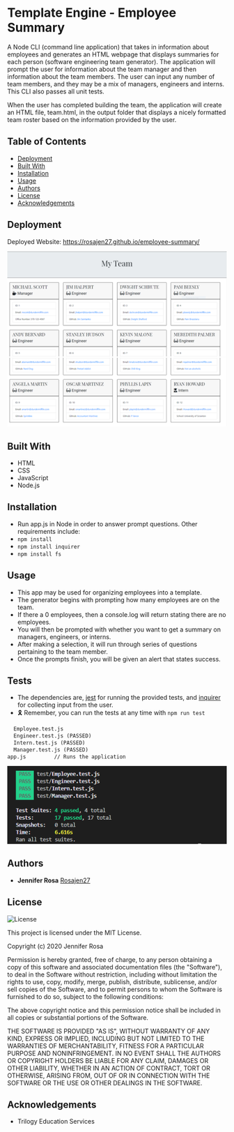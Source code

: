 # Template Engine - Employee Summary

A Node CLI (command line application) that takes in information about employees and generates an HTML webpage that displays summaries for each person (software engineering team generator). The application will prompt the user for information about the team manager and then information about the team members. The user can input any number of team members, and they may be a mix of managers, engineers and interns. This CLI also passes all unit tests. 

When the user has completed building the team, the application will create an HTML file, team.html, in the output folder that displays a nicely formatted team roster based on the information provided by the user. 


## Table of Contents
* [Deployment](#deployment)
* [Built With](#built-with)
* [Installation](#installation)
* [Usage](#usage)
* [Authors](#authors)
* [License](#license)
* [Acknowledgements](#acknowledgement)


## Deployment

Deployed Website: https://rosajen27.github.io/employee-summary/


![Employee Summary 1](./Assets/10-OOP-homework-demo-1.png)
![Employee Summary 2](./Assets/10-OOP-homework-demo-2.png)

## Built With

* HTML
* CSS
* JavaScript
* Node.js


## Installation 

* Run app.js in Node in order to answer prompt questions. Other requirements include:
* `npm install`
* `npm install inquirer`
* `npm install fs`


## Usage

* This app may be used for organizing employees into a template.
* The generator begins with prompting how many employees are on the team.
* If there a 0 employees, then a console.log will return stating there are no employees.
* You will then be prompted with whether you want to get a summary on managers, engineers, or interns. 
* After making a selection, it will run through series of questions pertaining to the team member.
* Once the prompts finish, you will be given an alert that states success.


## Tests

* The dependencies are, [jest](https://jestjs.io/) for running the provided tests, and [inquirer](https://www.npmjs.com/package/inquirer) for collecting input from the user.
* 🎗 Remember, you can run the tests at any time with `npm run test`
```
  Employee.test.js 
  Engineer.test.js (PASSED)
  Intern.test.js (PASSED)
  Manager.test.js (PASSED)
app.js         // Runs the application
```

![jest-test](./Assets/jest-test.png)


## Authors

  - **Jennifer Rosa**
    [Rosajen27](https://rosajen27.github.io/)


## License

![License](https://img.shields.io/badge/license-MIT%20License-blue.svg)

This project is licensed under the MIT License.

Copyright (c) 2020 Jennifer Rosa

Permission is hereby granted, free of charge, to any person obtaining a copy
of this software and associated documentation files (the "Software"), to deal
in the Software without restriction, including without limitation the rights
to use, copy, modify, merge, publish, distribute, sublicense, and/or sell
copies of the Software, and to permit persons to whom the Software is
furnished to do so, subject to the following conditions:

The above copyright notice and this permission notice shall be included in all
copies or substantial portions of the Software.

THE SOFTWARE IS PROVIDED "AS IS", WITHOUT WARRANTY OF ANY KIND, EXPRESS OR
IMPLIED, INCLUDING BUT NOT LIMITED TO THE WARRANTIES OF MERCHANTABILITY,
FITNESS FOR A PARTICULAR PURPOSE AND NONINFRINGEMENT. IN NO EVENT SHALL THE
AUTHORS OR COPYRIGHT HOLDERS BE LIABLE FOR ANY CLAIM, DAMAGES OR OTHER
LIABILITY, WHETHER IN AN ACTION OF CONTRACT, TORT OR OTHERWISE, ARISING FROM,
OUT OF OR IN CONNECTION WITH THE SOFTWARE OR THE USE OR OTHER DEALINGS IN THE
SOFTWARE.


## Acknowledgements

* Trilogy Education Services

